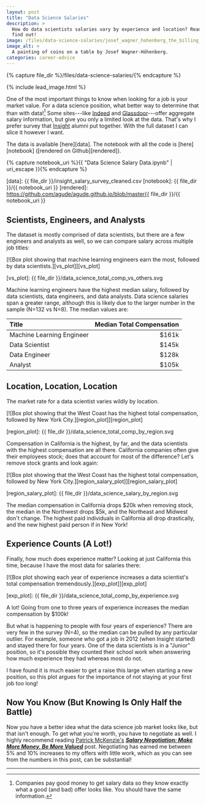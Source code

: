 ```yaml
---
layout: post
title: "Data Science Salaries"
description: >
  How do data scientists salaries vary by experience and location? Read on to
  find out!
image: /files/data-science-salaries/josef_wagner_hohenberg_the_billing_coins.jpg
image_alt: > 
  A painting of coins on a table by Josef Wagner-Höhenberg.
categories: career-advice
---
```


{% capture file_dir %}/files/data-science-salaries/{% endcapture %}

{% include lead_image.html %}

One of the most important things to know when looking for a job is your market
value. For a data science position, what better way to determine that than
with data![^1] Some sites&#8288;---&#8288;like [Indeed][indeed] and
[Glassdoor][glassdoor]&#8288;---&#8288;offer aggregate salary information, but
give you only a limited look at the data. That's why I prefer survey that
[Insight][insight] alumni put together. With the full dataset I can slice it
however I want.

[indeed]: https://www.indeed.com/salaries/Data-Scientist-Salaries,-Mountain-View-CA
[glassdoor]: https://www.glassdoor.com/Salaries/san-jose-data-scientist-salary-SRCH_IL.0,8_IM761_KO9,23.htm
[insight]: https://www.insightdatascience.com

The data is available [here][data]. The notebook with all the code is
[here][notebook] ([rendered on Github][rendered]).

{% capture notebook_uri %}{{ "Data Science Salary Data.ipynb" | uri_escape }}{% endcapture %}

[data]: {{ file_dir }}/insight_salary_survey_cleaned.csv
[notebook]: {{ file_dir }}/{{ notebook_uri }}
[rendered]: https://github.com/agude/agude.github.io/blob/master{{ file_dir }}/{{ notebook_uri }}

## Scientists, Engineers, and Analysts

The dataset is mostly comprised of data scientists, but there are a few
engineers and analysts as well, so we can compare salary across multiple job
titles:

[![Box plot showing that machine learning engineers earn the most, followed by
data scientists.][vs_plot]][vs_plot]

[vs_plot]: {{ file_dir }}/data_science_total_comp_vs_others.svg

Machine learning engineers have the highest median salary, followed by data
scientists, data engineers, and data analysts. Data science salaries span a
greater range, although this is likely due to the larger number in the sample
(N=132 vs N=8). The median values are:

| Title                     |  Median Total Compensation |
|:--------------------------|---------------------------:|
| Machine Learning Engineer |                      $161k |
| Data Scientist            |                      $145k |
| Data Engineer             |                      $128k |
| Analyst                   |                      $105k |

## Location, Location, Location

The market rate for a data scientist varies wildly by location.

[![Box plot showing that the West Coast has the highest total compensation,
followed by New York City.][region_plot]][region_plot]

[region_plot]: {{ file_dir }}/data_science_total_comp_by_region.svg

Compensation in California is the highest, by far, and the data scientists
with the highest compensation are all there. California companies often give
their employees stock; does that account for most of the difference? Let's
remove stock grants and look again:

[![Box plot showing that the West Coast has the highest total compensation,
followed by New York City.][region_salary_plot]][region_salary_plot]

[region_salary_plot]: {{ file_dir }}/data_science_salary_by_region.svg

The median compensation in California drops $20k when removing stock, the
median in the Northwest drops $5k, and the Northeast and Midwest don't change.
The highest paid individuals in California all drop drastically, and the new
highest paid person if in New York!

## Experience Counts (A Lot!)

Finally, how much does experience matter? Looking at just California this
time, because I have the most data for salaries there:

[![Box plot showing each year of experience increases a data scientist's total
compensation tremendously.][exp_plot]][exp_plot]

[exp_plot]: {{ file_dir }}/data_science_total_comp_by_experience.svg

A lot! Going from one to three years of experience increases the median
compensation by $100k!

But what is happening to people with four years of experience? There are very
few in the survey (N=4), so the median can be pulled by any particular
outlier. For example, someone who got a job in 2012 (when Insight started) and
stayed there for four years. One of the data scientists is in a "Junior"
position, so it's possible they counted their school work when answering how
much experience they had whereas most do not.

I have found it is much easier to get a raise this large when starting a new
position, so this plot argues for the importance of not staying at your first
job too long!

## Now You Know (But Knowing Is Only Half the Battle)

Now you have a better idea what the data science job market looks like, but
that isn't enough. To get what you're worth, you have to negotiate as well. I
highly recommend reading [Patrick McKenzie's][pat] [_**Salary Negotiation:
Make More Money, Be More Valued**_][negotiate] post. Negotiating has earned me
between 5% and 10% increases to my offers with little work, which as you can
see from the numbers in this post, can be substantial!

[pat]: https://twitter.com/patio11
[negotiate]: https://www.kalzumeus.com/2012/01/23/salary-negotiation/

---
[^1]: Companies pay good money to get salary data so they know exactly what a good (and bad) offer looks like. You should have the same information.
